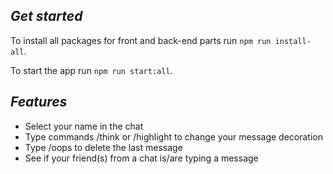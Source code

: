 ***Get started***
-

To install all packages for front and back-end parts run
`npm run install-all`.

To start the app run
`npm run start:all`.

***Features***
-
- Select your name in the chat 
- Type commands /think or /highlight to change your message decoration
- Type /oops to delete the last message
- See if your friend(s) from a chat is/are typing a message
